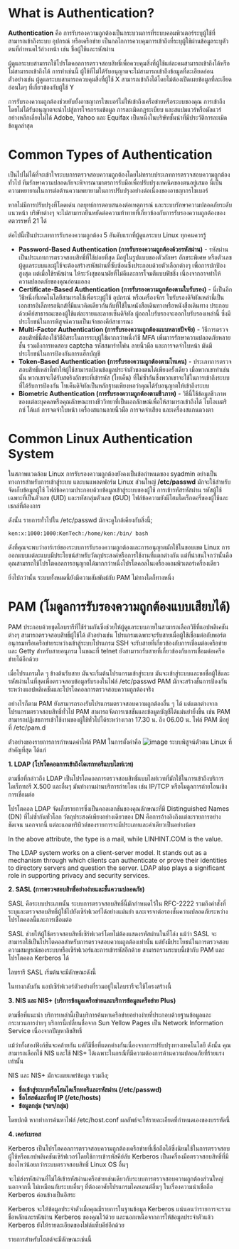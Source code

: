 # What is Authentication?

**Authentication** คือ การรับรองความถูกต้องเป็นกระบวนการที่ระบบคอมพิวเตอร์ระบุผู้ใช้ที่สามารถเข้าถึงระบบ อุปกรณ์ หรือเครือข่าย เป็นกลไกการควบคุมการเข้าถึงที่ระบุผู้ใช้ผ่านข้อมูลระบุตัวตนที่กำหนดไว้ล่วงหน้า เช่น ชื่อผู้ใช้และรหัสผ่าน

ผู้ดูแลระบบสามารถใช้โปรโตคอลการตรวจสอบสิทธิ์เพื่อควบคุมสิ่งที่ผู้ใช้แต่ละคนสามารถเข้าถึงได้หรือไม่สามารถเข้าถึงได้ การทำเช่นนี้ ผู้ใช้ที่ไม่ได้รับอนุญาตจะไม่สามารถเข้าถึงข้อมูลที่ละเอียดอ่อน ตัวอย่างเช่น ผู้ดูแลระบบสามารถควบคุมสิ่งที่ผู้ใช้ X สามารถเข้าถึงได้โดยไม่ต้องเปิดเผยข้อมูลที่ละเอียดอ่อนใดๆ ที่เกี่ยวข้องกับผู้ใช้ Y

การรับรองความถูกต้องช่วยยับยั้งอาชญากรไซเบอร์ไม่ให้เข้าถึงเครือข่ายหรือระบบของคุณ การเข้าถึงโดยไม่ได้รับอนุญาตจะนำไปสู่การโจรกรรมข้อมูล การละเมิดกฎระเบียบ และสแปมแวร์หรือมัลแวร์อย่างหลีกเลี่ยงไม่ได้ Adobe, Yahoo และ Equifax เป็นหนึ่งในบริษัทชั้นนำที่มีประวัติการละเมิดข้อมูลล่าสุด

# Common Types of Authentication

เป็นไปไม่ได้ที่จะเข้าใจระบบการตรวจสอบความถูกต้องโดยไม่ทราบประเภทการตรวจสอบความถูกต้องทั่วไป ทีมรักษาความปลอดภัยจะพิจารณามาตรการรับมือเพื่อปรับปรุงเทคนิคของตนอยู่เสมอ นี่เป็นความพยายามในการต่อต้านความพยายามในการปรับปรุงอย่างต่อเนื่องของอาชญากรไซเบอร์

หากไม่มีการปรับปรุงที่โดดเด่น กลยุทธ์การตอบสนองต่อเหตุการณ์ และระบบรักษาความปลอดภัยระดับแนวหน้า บริษัทต่างๆ จะไม่สามารถยืนหยัดต่อความท้าทายที่เกี่ยวข้องกับการรับรองความถูกต้องของศตวรรษที่ 21 ได้

ต่อไปนี้เป็นประเภทการรับรองความถูกต้อง 5 อันดับแรกที่ผู้ดูแลระบบ Linux ทุกคนควรรู้

* **Password-Based Authentication (การรับรองความถูกต้องด้วยรหัสผ่าน)** - รหัสผ่านเป็นประเภทการตรวจสอบสิทธิ์ที่ใช้บ่อยที่สุด มีอยู่ในรูปแบบของตัวอักษร อักขระพิเศษ หรือตัวเลข ผู้ดูแลระบบและผู้ใช้จะต้องสร้างรหัสผ่านที่ซับซ้อนซึ่งประกอบด้วยตัวเลือกต่างๆ เพื่อการปกป้องสูงสุด แต่เมื่อใช้รหัสผ่าน ให้ระวังสุขอนามัยที่ไม่ดีและการโจมตีแบบฟิชชิ่ง เนื่องจากอาจทำให้ความปลอดภัยของคุณอ่อนแอลง
* **Certificate-Based Authentication (การรับรองความถูกต้องตามใบรับรอง)** - นี่เป็นอีกวิธีหนึ่งที่เทคโนโลยีสามารถใช้เพื่อระบุผู้ใช้ อุปกรณ์ หรือเครื่องจักร ใบรับรองดิจิทัลเหล่านี้เป็นเอกสารอิเล็กทรอนิกส์ที่มีแนวคิดเดียวกันกับที่ใช้ในหนังสือเดินทางหรือหนังสือเดินทาง ประกอบด้วยคีย์สาธารณะของผู้ใช้แต่ละรายและลายเซ็นดิจิทัล ผู้ออกใบรับรองจะออกใบรับรองเหล่านี้ ซึ่งมีประโยชน์ในการพิสูจน์ความเป็นเจ้าของคีย์สาธารณะ
* **Multi-Factor Authentication (การรับรองความถูกต้องแบบหลายปัจจัย)** - วิธีการตรวจสอบสิทธิ์นี้ต้องใช้วิธีอิสระในการระบุผู้ใช้มากกว่าหนึ่งวิธี MFA เพิ่มการรักษาความปลอดภัยหลายชั้น รวมถึงการทดสอบ captcha รหัสสมาร์ทโฟน ลายนิ้วมือ และการจดจำใบหน้า มันมีประโยชน์ในการป้องกันการแฮ็กบัญชี
* **Token-Based Authentication (การรับรองความถูกต้องตามโทเคน)** - ประเภทการตรวจสอบสิทธิ์เหล่านี้ทำให้ผู้ใช้สามารถป้อนข้อมูลประจำตัวของตนได้เพียงครั้งเดียว เมื่อพวกเขาทำเช่นนั้น พวกเขาจะได้รับสตริงอักขระที่เข้ารหัส (โทเค็น) ที่ไม่ซ้ำกันซึ่งพวกเขาจะใช้ในการเข้าถึงระบบที่ได้รับการป้องกัน โทเค็นดิจิทัลเป็นหลักฐานเพียงพอว่าคุณได้รับอนุญาตให้เข้าถึงระบบ
* **Biometric Authentication (การรับรองความถูกต้องตามชีวภาพ)** - วิธีนี้ใช้ข้อมูลชีวภาพของแต่ละบุคคลหรือคุณลักษณะทางชีววิทยาที่เป็นเอกลักษณ์เพื่อให้สามารถเข้าถึงได้ ไบโอเมตริกซ์ ได้แก่ การจดจำใบหน้า เครื่องสแกนลายนิ้วมือ การจดจำเสียง และเครื่องสแกนดวงตา

# Common Linux Authentication System
ในสภาพแวดล้อม Linux การรับรองความถูกต้องยังคงเป็นข้อกำหนดของ syadmin อย่างเป็นทางการสำหรับการเข้าสู่ระบบ และบนแพลตฟอร์ม Linux ส่วนใหญ่ **/etc/passwd** มักจะใช้สำหรับจัดเก็บข้อมูลผู้ใช้ ไฟล์ข้อความประกอบด้วยข้อมูลเข้าสู่ระบบของผู้ใช้ การเข้ารหัสรหัสผ่าน รหัสผู้ใช้เฉพาะที่เป็นตัวเลข (UID) และรหัสกลุ่มตัวเลข (GUD) ไฟล์ข้อความยังมีโฮมไดเร็กตอรี่ของผู้ใช้และเชลล์ที่ต้องการ

ดังนั้น รายการทั่วไปใน /etc/passwd มักจะดูใกล้เคียงกับสิ่งนี้;

``` Bash
ken:x:1000:1000:KenTech:/home/ken:/bin/ bash
```

ดังที่คุณจะพบว่าอาร์เรย์ของระบบการรับรองความถูกต้องและการอนุญาตมักใช้ในขอบเขต Linux การออกแบบแต่ละแบบมีประโยชน์สำหรับวัตถุประสงค์หรือการใช้งานที่แตกต่างกัน แต่ที่น่าสนใจกว่านั้นคือ คุณสามารถใช้โปรโตคอลการอนุญาตได้มากกว่าหนึ่งโปรโตคอลในเครื่องคอมพิวเตอร์เครื่องเดียว

ยิ่งไปกว่านั้น ระบบทั้งหมดนี้ยังมีความสัมพันธ์กับ PAM ไม่ทางใดก็ทางหนึ่ง 

# PAM (โมดูลการรับรองความถูกต้องแบบเสียบได้)
PAM ประกอบด้วยชุดไลบรารีที่ใช้ร่วมกันซึ่งช่วยให้ผู้ดูแลระบบภายในสามารถเลือกวิธีที่แอปพลิเคชันต่างๆ สามารถตรวจสอบสิทธิ์ผู้ใช้ได้ ตัวอย่างเช่น โปรแกรมเฉพาะจะรับสายเมื่อผู้ใช้เชื่อมต่อกับพอร์ตอนุกรมหรือเครือข่ายระหว่างเข้าสู่ระบบโปรแกรม SSH จะรับสายที่เกี่ยวข้องกับการเชื่อมต่อเครือข่ายและ Getty สำหรับสายอนุกรม ในขณะที่ telnet ยังสามารถรับสายที่เกี่ยวข้องกับการเชื่อมต่อเครือข่ายได้อีกด้วย

เมื่อโปรแกรมใด ๆ ข้างต้นรับสาย มันจะเริ่มต้นโปรแกรมเข้าสู่ระบบ มันจะเข้าสู่ระบบและขอชื่อผู้ใช้และรหัสผ่านในที่สุดเพื่อตรวจสอบข้อมูลรับรองในไฟล์ /etc/passwd PAM มักจะสร้างชั้นการป้องกันระหว่างแอปพลิเคชันและโปรโตคอลการตรวจสอบความถูกต้องจริง

อย่างไรก็ตาม PAM ยังสามารถรองรับโปรแกรมตรวจสอบความถูกต้องอื่น ๆ ได้ แต่แตกต่างจากโปรแกรมตรวจสอบสิทธิ์ทั่วไป PAM สามารถจัดการเซสชันและข้อมูลบัญชีได้แม่นยำยิ่งขึ้น เช่น PAM สามารถปฏิเสธการเข้าใช้งานของผู้ใช้ทั่วไปได้ระหว่างเวลา 17.30 น. ถึง 06.00 น. ไฟล์ PAM มีอยู่ที่ /etc/pam.d

ตัวอย่างของรายการการกำหนดค่าไฟล์ PAM ในการตั้งค่าคือ
![image](https://github.com/Piyanut012/User-Access-Management-3/Authentication/PAM/image1-36-e1657657962187.webp)
ระบบพิสูจน์ตัวตน Linux ที่สำคัญที่สุด ได้แก่

**1. LDAP (โปรโตคอลการเข้าถึงไดเรกทอรีแบบไลท์เวท)**

ตามชื่อที่กล่าวถึง LDAP เป็นโปรโตคอลการตรวจสอบสิทธิ์แบบไลท์เวทที่มักใช้ในการเข้าถึงบริการไดเร็กทอรี X.500 และอื่นๆ มันทำงานผ่านบริการถ่ายโอน เช่น IP/TCP หรือโมดูลการถ่ายโอนเชิงการเชื่อมต่อ

โปรโตคอล LDAP จัดเก็บรายการซึ่งเป็นคอลเลกชันของคุณลักษณะที่มี Distinguished Names (DN) ที่ไม่ซ้ำกันทั่วโลก วัตถุประสงค์เพียงอย่างเดียวของ DN คือการอ้างอิงถึงแต่ละรายการอย่างชัดเจน นอกจากนี้ แต่ละแอตทริบิวต์ของรายการจะมีประเภทและค่าเดียวเป็นอย่างน้อย

In the above attribute, the type is a mail, while LINHINT.COM is the value.

The LDAP system works on a client-server model. It stands out as a mechanism through which clients can authenticate or prove their identities to directory servers and question the server. LDAP also plays a significant role in supporting privacy and security services.

**2. SASL (การตรวจสอบสิทธิ์อย่างง่ายและชั้นความปลอดภัย)**

SASL คือระบบประเภทนั้น ระบบการตรวจสอบสิทธิ์นี้มักกำหนดไว้ใน RFC-2222 รวมถึงคำสั่งที่ระบุและตรวจสอบสิทธิ์ผู้ใช้ไปยังเซิร์ฟเวอร์ได้อย่างแม่นยำ และเจรจาต่อรองชั้นความปลอดภัยระหว่างโปรโตคอลนี้และการเชื่อมต่อ

SASL ช่วยให้ผู้ใช้ตรวจสอบสิทธิ์เซิร์ฟเวอร์โดยไม่ต้องแสดงรหัสผ่านในที่โล่ง แม้ว่า SASL จะสามารถใช้เป็นโปรโตคอลสำหรับการตรวจสอบความถูกต้องเท่านั้น แต่ยังมีประโยชน์ในการตรวจสอบความสมบูรณ์ของระบบหรือเซิร์ฟเวอร์และการเข้ารหัสอีกด้วย สามารถรวมระบบนี้เข้ากับ PAM และโปรโตคอล Kerberos ได้

ไลบรารี SASL เริ่มต้นจะมีลักษณะดังนี้

ในทางกลับกัน แอปเซิร์ฟเวอร์ตัวอย่างที่รวมอยู่ในไลบรารีจะใช้โครงสร้างนี้

**3. NIS และ NIS+ (บริการข้อมูลเครือข่ายและบริการข้อมูลเครือข่าย Plus)**

ตามชื่อที่แนะนำ บริการเหล่านี้เป็นบริการค้นหาเครือข่ายอย่างง่ายที่ประกอบด้วยฐานข้อมูลและกระบวนการง่ายๆ บริการนี้เปลี่ยนชื่อจาก Sun Yellow Pages เป็น Network Information Service เนื่องจากปัญหาลิขสิทธิ์


แม้ว่าทั้งสองฟังก์ชันจะคล้ายกัน แต่ก็มีชื่อที่แตกต่างกันเนื่องจากการปรับปรุงทางเทคโนโลยี ดังนั้น คุณสามารถเลือกใช้ NIS และใช้ NIS+ ได้เฉพาะในกรณีที่มีความต้องการด้านความปลอดภัยที่ร้ายแรงเท่านั้น

NIS และ NIS+ มักจะเผยแพร่ข้อมูล รวมถึง;

* **ชื่อเข้าสู่ระบบหรือโฮมไดเร็กทอรีและรหัสผ่าน (/etc/passwd)**
* **ชื่อโฮสต์และที่อยู่ IP (/etc/hosts)**
* **ข้อมูลกลุ่ม (ฯลฯ/กลุ่ม)**

โดยปกติ หากทำการค้นหาไฟล์ /etc/host.conf ผลลัพธ์จะให้รายละเอียดที่กำหนดเองของบรรทัดนี้

**4. เคอร์เบรอส**

Kerberos เป็นโปรโตคอลการตรวจสอบความถูกต้องเครือข่ายที่เชื่อถือได้ซึ่งนิยมใช้ในการตรวจสอบผู้ใช้หรือแอปพลิเคชันเซิร์ฟเวอร์โดยใช้การเข้ารหัสคีย์ลับ Kerberos เป็นเครื่องมือตรวจสอบสิทธิ์ที่มีช่องโหว่น้อยกว่าระบบตรวจสอบสิทธิ์ Linux OS อื่นๆ

จะไม่ส่งรหัสผ่านที่ไม่ได้เข้ารหัสผ่านเครือข่ายเช่นเดียวกับระบบการตรวจสอบความถูกต้องส่วนใหญ่ นอกจากนี้ ไม่เหมือนกับระบบอื่นๆ ที่ต้องอาศัยโปรแกรมไคลเอนต์อื่นๆ ในเรื่องความน่าเชื่อถือ Kerberos ค่อนข้างเป็นอิสระ

Kerberos จะให้ข้อมูลประจำตัวเมื่อคุณมีรายการในฐานข้อมูล Kerberos แน่นอนว่ารายการจะรวมชื่อหลักและรหัสผ่าน Kerberos ของคุณไว้ด้วย และนอกเหนือจากการให้ข้อมูลประจำตัวแล้ว Kerberos ยังให้รายละเอียดของไฟล์แท็บคีย์อีกด้วย

รายการสำหรับโฮสต์จะมีลักษณะเช่นนี้


